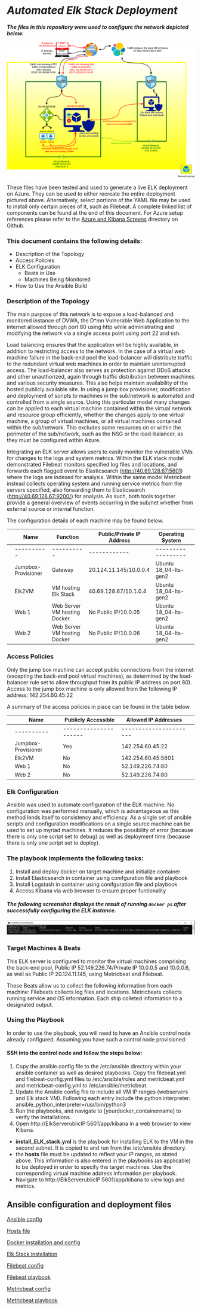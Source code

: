 # ***Automated Elk Stack Deployment***

***The files in this repository were used to configure the network depicted below.***

![](diagrams/Final_Diagram_1a.png)

These files have been tested and used to generate a live ELK deployment on Azure. They can be used to either recreate the entire deployment pictured above. Alternatively, select portions of the YAML file may be used to install only certain pieces of it, such as Filebeat. A complete linked list of components can be found at the end of this document. For Azure setup references please refer to the [Azure and Kibana Screens](./Azure_and_Kibana_Screens) directory on Github.


### **This document contains the following details:**
- Description of the Topology
- Access Policies
- ELK Configuration
  - Beats in Use
  - Machines Being Monitored
- How to Use the Ansible Build


### **Description of the Topology**

The main purpose of this network is to expose a load-balanced and monitored instance of DVWA, the D*mn Vulnerable Web Application to the internet allowed through port 80 using http while administrating and modifying the network via a single access point using port 22 and ssh.

Load balancing ensures that the application will be highly available, in addition to restricting access to the network. In the case of a virtual web machine failure in the back-end pool the load-balancer will distribute traffic to the redundant virtual web machines in order to maintain uninterrupted access. The load-balancer also serves as protection against DDoS attacks and other unauthorized, again through traffic distribution between machines and various security measures. This also helps maintain availability of  the hosted publicly available site.
In using a jump box provisioner, modification and deployment of scripts to machines in the sub/network is automated and controlled from a single source. Using this particular model many changes can be applied to each virtual machine contained within the virtual network and resource group efficiently, whether the changes apply to one virtual machine, a group of virtual machines, or all virtual machines contained within the sub/network. This excludes some resources on or within the perimeter of the sub/network, such as the NSG or the load-balancer, as they must be configured within Azure.

Integrating an ELK server allows users to easily monitor the vulnerable VMs for changes to the logs and system metrics. Within the ELK stack model demonstrated Filebeat monitors specified log files and locations, and forwards each flagged event to Elasticsearch (http://40.69.128.67:5601) where the logs are indexed for analysis.
Within the same model Metricbeat instead collects operating system and running service metrics from the servers specified, also forwarding them to  Elasticsearch (http://40.69.128.67:9200/) for analysis.
As such, both tools together provide a general overview of events occurring in the sub/net whether from external source or internal function.

The configuration details of each machine may be found below.


|   | Name                | Function                     | Public/Private IP Address | Operating System      |   |
|---|---------------------|------------------------------|---------------------------|-----------------------|---|
|   | ----------          | ----------                   | ------------              | ------------------    |   |
|   | Jumpbox-Provisioner | Gateway                      | 20.124.11.145/10.0.0.4    | Ubuntu 18_04-lts-gen2 |   |
|   | Elk2VM              | VM hosting Elk Stack         | 40.69.128.67/10.1.0.4     | Ubuntu 18_04-lts-gen2 |   |
|   | Web 1               | Web Server VM hosting Docker | No Public IP/10.0.05      | Ubuntu 18_04-lts-gen2 |   |
|   | Web 2               | Web Server VM hosting Docker | No Public IP/10.0.06      | Ubuntu 18_04-lts-gen2 |   |


### **Access Policies**

Only the jump box machine can accept public connections from the internet (excepting the back-end pool virtual machines), as determined by the load-balancer rule set to allow throughput from its public IP address on port 80). Access to the jump box machine is only allowed from the following IP address: 142.254.60.45:22

A summary of the access policies in place can be found in the table below.

|   | Name                | Publicly Accessible   | Allowed IP Addresses   |   |
|---|---------------------|-----------------------|------------------------|---|
|   | ----------          | --------------------- | ---------------------- |   |
|   | Jumpbox-Provisioner | Yes                   | 142.254.60.45:22       |   |
|   | Elk2VM              | No                    | 142.254.60.45:5601     |   |
|   | Web 1               | No                    | 52.149.226.74:80       |   |
|   | Web 2               | No                    | 52.149.226.74:80       |   |


### **Elk Configuration**

Ansible was used to automate configuration of the ELK machine. No configuration was performed manually, which is advantageous as this method lends itself to consistency and efficiency. As a single set of ansible scripts and configuration modifications on a single source machine can be used to set up myriad machines. It reduces the possibility of error (because there is only one script set to debug) as well as deployment time (because there is only one script set to deploy).

### **The playbook implements the following tasks:**

1. Install and deploy docker on target machine and initialize container
2. Install Elasticsearch in container using conifguration file and playbook 
3. Install Logstash in container using conifguration file and playbook 
4. Access Kibana via web browser to ensure proper funtionality

#### ***The following screenshot displays the result of running `docker ps` after successfully configuring the ELK instance.***

![](images/docker_ps_output.jpg.png)

### **Target Machines & Beats**
This ELK server is configured to monitor the virtual machines comprising the back-end pool, Public IP 52.149.226.74/Private IP 10.0.0.5 and 10.0.0.6, as well as Public IP 20.124.11.145, using Metricbeat and Filebeat.

These Beats allow us to collect the following information from each machine: Filebeats collects log files and locations. Metricbeats collects running service and OS information. Each ship colleted information to a designated output.

### **Using the Playbook**
In order to use the playbook, you will need to have an Ansible control node already configured. Assuming you have such a control node provisioned: 

#### **SSH into the control node and follow the steps below:**
1. Copy the ansible.config file to the /etc/ansible directory within your ansible container as well as desired playbooks. Copy the filebeat.yml and filebeat-config.yml files to /etc/ansible/roles and metricbeat.yml and metricbeat-config.yml to /etc/ansible/metricbeat.
2. Update the Ansible config file to include all VM IP ranges (webservers and Elk stack VM). Following each entry include the python interpreter: ansible_python_interpreter=/usr/bin/python3
3. Run the playbooks, and navigate to [yourdocker_containername] to verify the installations.
4. Open http://ElkServerublicIP:5601/app/kibana in a web browser to view Kibana.


-  **install_ELK_stack.yml** is the playbook for installing ELK to the VM in the second subnet. It is copied to and run from the /etc/ansible directory.
- the **hosts** file must be updated to reflect your IP ranges, as stated above. This information is also entered in the playbooks (as applicable) to be deployed in order to specify the target machines. Use the corresponding virtual machine address information per playbook.
- Navigate to http://ElkServerublicIP:5601/app/kibana to view logs and metrics.


## Ansible configuration and deployment files

[Ansible config](ansible/ansible.cfg)

[Hosts file](ansible/hosts)

[Docker installation and config](ansible/Config_VM_with_Docker.yml)

[Elk Stack installation](ansible/install_ELK_stack)

[Filebeat config](ansible/filebeat-config.yml)

[Filebeat playbook](ansible/filebeat-playbook)

[Metricbeat config](ansible/metricbeat-config)

[Metricbeat playbook](ansible/metricbeat-playbook.yml)


